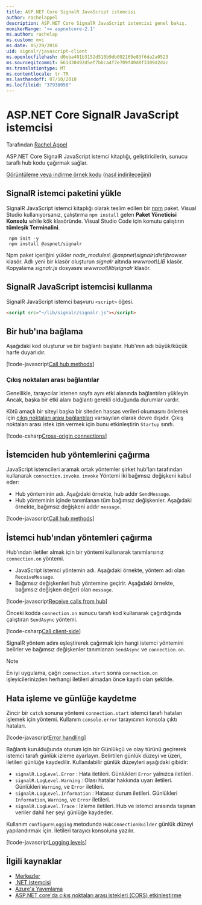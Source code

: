 ```yaml
---
title: ASP.NET Core SignalR JavaScript istemcisi
author: rachelappel
description: ASP.NET Core SignalR JavaScript istemcisi genel bakış.
monikerRange: '>= aspnetcore-2.1'
ms.author: rachelap
ms.custom: mvc
ms.date: 05/29/2018
uid: signalr/javascript-client
ms.openlocfilehash: d0eba401b3152d510b9db092169e83f6da2a0523
ms.sourcegitcommit: 661d30492d5ef7bbca4f7e709f40d8f3309d2dac
ms.translationtype: MT
ms.contentlocale: tr-TR
ms.lasthandoff: 07/10/2018
ms.locfileid: "37938050"
---
```

# <a name="aspnet-core-signalr-javascript-client"></a>ASP.NET Core SignalR JavaScript istemcisi

Tarafından [Rachel Appel](http://twitter.com/rachelappel)

ASP.NET Core SignalR JavaScript istemci kitaplığı, geliştiricilerin, sunucu taraflı hub kodu çağırmak sağlar.

[Görüntüleme veya indirme örnek kodu](https://github.com/aspnet/Docs/tree/live/aspnetcore/signalr/javascript-client/sample) ([nasıl indirileceğini](xref:tutorials/index#how-to-download-a-sample))

## <a name="install-the-signalr-client-package"></a>SignalR istemci paketini yükle

SignalR JavaScript istemci kitaplığı olarak teslim edilen bir [npm](https://www.npmjs.com/) paket. Visual Studio kullanıyorsanız, çalıştırma `npm install` gelen **Paket Yöneticisi Konsolu** while kök klasöründe. Visual Studio Code için komutu çalıştırın **tümleşik Terminalini**.

  ```console
   npm init -y
   npm install @aspnet/signalr
  ```

Npm paket içeriğini yükler *node_modules\\ @aspnet\signalr\dist\browser*  klasör. Adlı yeni bir klasör oluşturun *signalr* altında *wwwroot\\LIB* klasör. Kopyalama *signalr.js* dosyasını *wwwroot\lib\signalr* klasör.

## <a name="use-the-signalr-javascript-client"></a>SignalR JavaScript istemcisi kullanma

SignalR JavaScript istemci başvuru `<script>` öğesi.

```html
<script src="~/lib/signalr/signalr.js"></script>
```

## <a name="connect-to-a-hub"></a>Bir hub'ına bağlama

Aşağıdaki kod oluşturur ve bir bağlantı başlatır. Hub'ının adı büyük/küçük harfe duyarlıdır.

[!code-javascript[Call hub methods](javascript-client/sample/wwwroot/js/chat.js?range=9-12,28)]

### <a name="cross-origin-connections"></a>Çıkış noktaları arası bağlantılar

Genellikle, tarayıcılar istenen sayfa aynı etki alanında bağlantıları yükleyin. Ancak, başka bir etki alanı bağlantı gerekli olduğunda durumlar vardır.

Kötü amaçlı bir siteyi başka bir siteden hassas verileri okumasını önlemek için [çıkış noktaları arası bağlantıları](xref:security/cors) varsayılan olarak devre dışıdır. Çıkış noktaları arası istek izin vermek için bunu etkinleştirin `Startup` sınıfı.

[!code-csharp[Cross-origin connections](javascript-client/sample/Startup.cs?highlight=29-35,56)]

## <a name="call-hub-methods-from-client"></a>İstemciden hub yöntemlerini çağırma

JavaScript istemcileri aramak ortak yöntemler şirket hub'ları tarafından kullanarak `connection.invoke`. `invoke` Yöntemi iki bağımsız değişkeni kabul eder:

* Hub yönteminin adı. Aşağıdaki örnekte, hub addır `SendMessage`.
* Hub yönteminin içinde tanımlanan tüm bağımsız değişkenler. Aşağıdaki örnekte, bağımsız değişkeni addır `message`.

[!code-javascript[Call hub methods](javascript-client/sample/wwwroot/js/chat.js?range=24)]

## <a name="call-client-methods-from-hub"></a>İstemci hub'ından yöntemleri çağırma

Hub'ından iletiler almak için bir yöntemi kullanarak tanımlarsınız `connection.on` yöntemi.

* JavaScript istemci yöntemin adı. Aşağıdaki örnekte, yöntem adı olan `ReceiveMessage`.
* Bağımsız değişkenleri hub yöntemine geçirir. Aşağıdaki örnekte, bağımsız değişken değeri olan `message`.

[!code-javascript[Receive calls from hub](javascript-client/sample/wwwroot/js/chat.js?range=14-19)]

Önceki kodda `connection.on` sunucu tarafı kod kullanarak çağırdığında çalıştıran `SendAsync` yöntemi.

[!code-csharp[Call client-side](javascript-client/sample/hubs/chathub.cs?range=8-11)]

SignalR yöntem adını eşleştirerek çağırmak için hangi istemci yöntemini belirler ve bağımsız değişkenler tanımlanan `SendAsync` ve `connection.on`.

> [!NOTE]
> En iyi uygulama, çağrı `connection.start` sonra `connection.on` işleyicilerinizden herhangi iletileri almadan önce kayıtlı olan şekilde.

## <a name="error-handling-and-logging"></a>Hata işleme ve günlüğe kaydetme

Zincir bir `catch` sonuna yöntemi `connection.start` istemci tarafı hataları işlemek için yöntemi. Kullanım `console.error` tarayıcının konsola çıktı hataları.

[!code-javascript[Error handling](javascript-client/sample/wwwroot/js/chat.js?range=28)]

Bağlantı kurulduğunda oturum için bir Günlükçü ve olay türünü geçirerek istemci tarafı günlük izleme ayarlayın. Belirtilen günlük düzeyi ve üzeri, iletileri günlüğe kaydedilir. Kullanılabilir günlük düzeyleri aşağıdaki gibidir:

* `signalR.LogLevel.Error` : Hata iletileri. Günlükleri `Error` yalnızca iletileri.
* `signalR.LogLevel.Warning` : Olası hatalar hakkında uyarı iletileri. Günlükleri `Warning`, ve `Error` iletileri.
* `signalR.LogLevel.Information` : Hatasız durum iletileri. Günlükleri `Information`, `Warning`, ve `Error` iletileri.
* `signalR.LogLevel.Trace` : İzleme iletileri. Hub ve istemci arasında taşınan veriler dahil her şeyi günlüğe kaydeder.

Kullanım `configureLogging` metodunda `HubConnectionBuilder` günlük düzeyi yapılandırmak için. İletileri tarayıcı konsoluna yazılır.

[!code-javascript[Logging levels](javascript-client/sample/wwwroot/js/chat.js?range=9-12)]

## <a name="related-resources"></a>İlgili kaynaklar

* [Merkezler](xref:signalr/hubs)
* [.NET istemcisi](xref:signalr/dotnet-client)
* [Azure'a Yayımlama](xref:signalr/publish-to-azure-web-app)
* [ASP.NET core'da çıkış noktaları arası istekleri (CORS) etkinleştirme](xref:security/cors)
